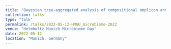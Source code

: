 ```yaml
---
title: "Bayesian tree-aggregated analysis of compositional amplicon and single-cell data"
collection: talks
type: "Talk"
permalink: /talks/2022-05-12-HMGU_microbiome-2022
venue: "Helmholtz Munich Microbiome Day"
date: 2022-05-12
location: "Munich, Germany"
---
```

